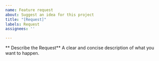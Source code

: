 ```yaml
---
name: Feature request
about: Suggest an idea for this project
title: "[Request]"
labels: Request
assignees: ''

---
```


** Describe the Request**
A clear and concise description of what you want to happen.
